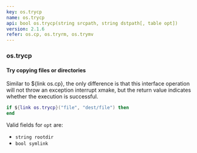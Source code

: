 ```yaml
---
key: os.trycp
name: os.trycp
api: bool os.trycp(string srcpath, string dstpath[, table opt])
version: 2.1.6
refer: os.cp, os.tryrm, os.trymv
---
```


### os.trycp

#### Try copying files or directories

Similar to ${link os.cp}, the only difference is that this interface operation will not throw an exception interrupt xmake, but the return value indicates whether the execution is successful.

```lua
if ${link os.trycp}("file", "dest/file") then
end
```

Valid fields for `opt` are:

* `string rootdir`
* `bool symlink`

